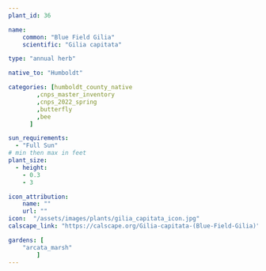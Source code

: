 ```yaml
---
plant_id: 36

name: 
    common: "Blue Field Gilia"   
    scientific: "Gilia capitata" 

type: "annual herb"

native_to: "Humboldt"

categories: [humboldt_county_native
        ,cnps_master_inventory
        ,cnps_2022_spring
        ,butterfly
        ,bee
      ]

sun_requirements:
  - "Full Sun"
# min then max in feet
plant_size:
  - height: 
    - 0.3
    - 3

icon_attribution: 
    name: ""
    url: ""
icon:  "/assets/images/plants/gilia_capitata_icon.jpg"
calscape_link: "https://calscape.org/Gilia-capitata-(Blue-Field-Gilia)"

gardens: [ 
    "arcata_marsh"
        ]
---
```



